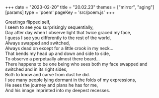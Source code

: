 +++
date = "2023-02-20"
title = "20.02.23"
themes = ["mirror", "aging"]
[params]
  type = 'poem'
  pageKey = 'src/poem.js'
+++

Greetings flipped self,  
I seem to see you surprisingly sequentially,  
Day after day when I observe light that twice graced my face,  
I guess I see you differently to the rest of the world,  
Always swapped and switched,  
Always dead on except for a little crook in my neck...  
That bends my head up and down and side to side,  
To observe a perpetually almost there beard...  
There happens to be one being who sees both my face swapped and switched and in its right sides,  
Both to know and carve from dust he did.  
I see many people lying dormant in the folds of my expressions,  
He sees the journey and plans he has for me,  
And his image imprinted into my deepest recesses.
